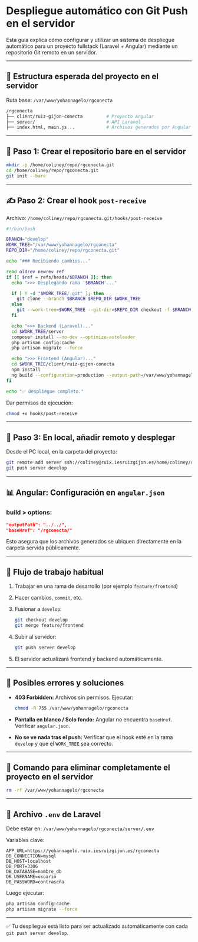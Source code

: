 # Despliegue automático con Git Push en el servidor

Esta guía explica cómo configurar y utilizar un sistema de despliegue automático para un proyecto fullstack (Laravel + Angular) mediante un repositorio Git remoto en un servidor.

---

## 📂 Estructura esperada del proyecto en el servidor

Ruta base: `/var/www/yohannagelo/rgconecta`

```bash
/rgconecta
├── client/ruiz-gijon-conecta         # Proyecto Angular
├── server/                           # API Laravel
├── index.html, main.js...            # Archivos generados por Angular
```

---

## 🔧 Paso 1: Crear el repositorio bare en el servidor

```bash
mkdir -p /home/coliney/repo/rgconecta.git
cd /home/coliney/repo/rgconecta.git
git init --bare
```

---

## ✍️ Paso 2: Crear el hook `post-receive`

Archivo: `/home/coliney/repo/rgconecta.git/hooks/post-receive`

```bash
#!/bin/bash

BRANCH="develop"
WORK_TREE="/var/www/yohannagelo/rgconecta"
REPO_DIR="/home/coliney/repo/rgconecta.git"

echo "### Recibiendo cambios..."

read oldrev newrev ref
if [[ $ref = refs/heads/$BRANCH ]]; then
  echo ">>> Desplegando rama '$BRANCH'..."

  if [ ! -d "$WORK_TREE/.git" ]; then
    git clone --branch $BRANCH $REPO_DIR $WORK_TREE
  else
    git --work-tree=$WORK_TREE --git-dir=$REPO_DIR checkout -f $BRANCH
  fi

  echo ">>> Backend (Laravel)..."
  cd $WORK_TREE/server
  composer install --no-dev --optimize-autoloader
  php artisan config:cache
  php artisan migrate --force

  echo ">>> Frontend (Angular)..."
  cd $WORK_TREE/client/ruiz-gijon-conecta
  npm install
  ng build --configuration=production --output-path=/var/www/yohannagelo/rgconecta
fi

echo "✅ Despliegue completo."
```

Dar permisos de ejecución:

```bash
chmod +x hooks/post-receive
```

---

## 💾 Paso 3: En local, añadir remoto y desplegar

Desde el PC local, en la carpeta del proyecto:

```bash
git remote add server ssh://coliney@ruix.iesruizgijon.es/home/coliney/repo/rgconecta.git
git push server develop
```

---

## 📊 Angular: Configuración en `angular.json`

### build > options:

```json
"outputPath": "../../",
"baseHref": "/rgconecta/"
```

Esto asegura que los archivos generados se ubiquen directamente en la carpeta servida públicamente.

---

## 🚀 Flujo de trabajo habitual

1. Trabajar en una rama de desarrollo (por ejemplo `feature/frontend`)
2. Hacer cambios, `commit`, etc.
3. Fusionar a `develop`:

   ```bash
   git checkout develop
   git merge feature/frontend
   ```
4. Subir al servidor:

   ```bash
   git push server develop
   ```
5. El servidor actualizará frontend y backend automáticamente.

---

## 🚫 Posibles errores y soluciones

* **403 Forbidden:** Archivos sin permisos. Ejecutar:

  ```bash
  chmod -R 755 /var/www/yohannagelo/rgconecta
  ```

* **Pantalla en blanco / Solo fondo:** Angular no encuentra `baseHref`. Verificar `angular.json`.

* **No se ve nada tras el push:** Verificar que el hook esté en la rama `develop` y que el `WORK_TREE` sea correcto.

---

## 🌟 Comando para eliminar completamente el proyecto en el servidor

```bash
rm -rf /var/www/yohannagelo/rgconecta
```

---

## 📖 Archivo `.env` de Laravel

Debe estar en: `/var/www/yohannagelo/rgconecta/server/.env`

Variables clave:

```env
APP_URL=https://yohannagelo.ruix.iesruizgijon.es/rgconecta
DB_CONNECTION=mysql
DB_HOST=localhost
DB_PORT=3306
DB_DATABASE=nombre_db
DB_USERNAME=usuario
DB_PASSWORD=contraseña
```

Luego ejecutar:

```bash
php artisan config:cache
php artisan migrate --force
```

---

✅ Tu despliegue está listo para ser actualizado automáticamente con cada `git push server develop`.
